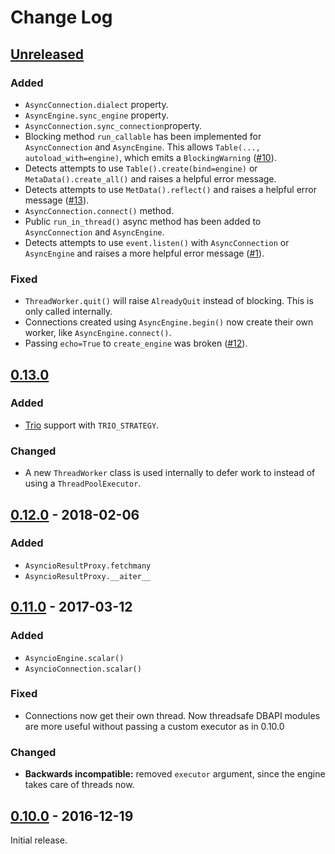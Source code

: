 # Change Log
## [Unreleased][unreleased]
### Added
- `AsyncConnection.dialect` property.
- `AsyncEngine.sync_engine` property.
- `AsyncConnection.sync_connection`property.
- Blocking method `run_callable` has been implemented for
  `AsyncConnection` and `AsyncEngine`. This allows
  `Table(..., autoload_with=engine)`, which emits a `BlockingWarning` ([#10][]).
- Detects attempts to use `Table().create(bind=engine)` or
  `MetaData().create_all()` and raises a helpful error message.
- Detects attempts to use `MetData().reflect()` and raises a helpful
  error message ([#13][]).
- `AsyncConnection.connect()` method.
- Public `run_in_thread()` async method has been added to `AsyncConnection`
  and `AsyncEngine`.
- Detects attempts to use `event.listen()` with `AsyncConnection` or
  `AsyncEngine` and raises a more helpful error message ([#1][]).

### Fixed
- `ThreadWorker.quit()` will raise `AlreadyQuit` instead of blocking.
  This is only called internally.
- Connections created using `AsyncEngine.begin()` now create their own
  worker, like `AsyncEngine.connect()`.
- Passing `echo=True` to `create_engine` was broken ([#12][]).

[#1]: https://github.com/RazerM/sqlalchemy_aio/issues/1
[#10]: https://github.com/RazerM/sqlalchemy_aio/issues/10
[#12]: https://github.com/RazerM/sqlalchemy_aio/issues/12
[#13]: https://github.com/RazerM/sqlalchemy_aio/issues/13

## [0.13.0][0.13.0]
### Added
- [Trio] support with `TRIO_STRATEGY`.

### Changed
- A new `ThreadWorker` class is used internally to defer work to instead
  of using a `ThreadPoolExecutor`.

[Trio]: https://github.com/python-trio/trio

## [0.12.0] - 2018-02-06
### Added
- `AsyncioResultProxy.fetchmany`
- `AsyncioResultProxy.__aiter__`

## [0.11.0] - 2017-03-12
### Added
- `AsyncioEngine.scalar()`
- `AsyncioConnection.scalar()`

### Fixed
- Connections now get their own thread. Now threadsafe DBAPI modules are more
  useful without passing a custom executor as in 0.10.0

### Changed
- **Backwards incompatible:** removed `executor` argument, since the engine
  takes care of threads now.


## [0.10.0] - 2016-12-19
Initial release.

[unreleased]: https://github.com/RazerM/sqlalchemy_aio/compare/0.13.0...HEAD
[0.13.0]: https://github.com/RazerM/sqlalchemy_aio/compare/0.12.0...0.13.0
[0.12.0]: https://github.com/RazerM/sqlalchemy_aio/compare/0.11.0...0.12.0
[0.11.0]: https://github.com/RazerM/sqlalchemy_aio/compare/0.10.0...0.11.0
[0.10.0]: https://github.com/RazerM/sqlalchemy_aio/compare/458d37d8...0.10.0
